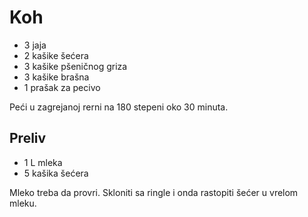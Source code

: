 # Koh

- 3 jaja
- 2 kašike šećera
- 3 kašike pšeničnog griza
- 3 kašike brašna
- 1 prašak za pecivo

Peći u zagrejanoj rerni na 180 stepeni oko 30 minuta.

## Preliv

- 1 L mleka
- 5 kašika šećera

Mleko treba da provri. Skloniti sa ringle i onda rastopiti šećer u vrelom mleku.